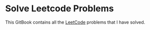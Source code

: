 # Solve Leetcode Problems

This GitBook contains all the [LeetCode](https://leetcode.com/) problems that I have solved.
